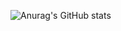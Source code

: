 ![Anurag's GitHub stats](https://github-readme-stats.vercel.app/api?username=periclespet&count_private=true&show_icons=true&theme=synthwave&hide=stars,issues)


<!-- <p align="center">
  [![GitHub Streak](http://github-readme-streak-stats.herokuapp.com?user=periclespet&theme=dark&date_format=M%20j%5B%2C%20Y%5D&stroke=DD2727&fire=2F0DDD)](https://git.io/streak-stats)
</p>
 -->
<!--
**PericlesPet/PericlesPet** is a ✨ _special_ ✨ repository because its `README.md` (this file) appears on your GitHub profile.

Here are some ideas to get you started:

- 🔭 I’m currently working on ...
- 🌱 I’m currently learning ...
- 👯 I’m looking to collaborate on ...
- 🤔 I’m looking for help with ...
- 💬 Ask me about ...
- 📫 How to reach me: ...
- 😄 Pronouns: ...
- ⚡ Fun fact: ...
-->
